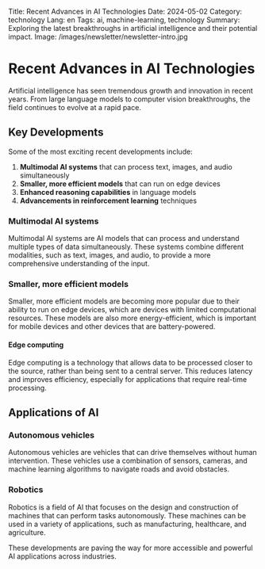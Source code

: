Title: Recent Advances in AI Technologies
Date: 2024-05-02
Category: technology
Lang: en
Tags: ai, machine-learning, technology
Summary: Exploring the latest breakthroughs in artificial intelligence and their potential impact.
Image: /images/newsletter/newsletter-intro.jpg

# Recent Advances in AI Technologies

Artificial intelligence has seen tremendous growth and innovation in recent years. From large language models to computer vision breakthroughs, the field continues to evolve at a rapid pace.

## Key Developments

Some of the most exciting recent developments include:

1. **Multimodal AI systems** that can process text, images, and audio simultaneously
2. **Smaller, more efficient models** that can run on edge devices
3. **Enhanced reasoning capabilities** in language models
4. **Advancements in reinforcement learning** techniques

### Multimodal AI systems

Multimodal AI systems are AI models that can process and understand multiple types of data simultaneously. These systems combine different modalities, such as text, images, and audio, to provide a more comprehensive understanding of the input.

### Smaller, more efficient models

Smaller, more efficient models are becoming more popular due to their ability to run on edge devices, which are devices with limited computational resources. These models are also more energy-efficient, which is important for mobile devices and other devices that are battery-powered.

#### Edge computing

Edge computing is a technology that allows data to be processed closer to the source, rather than being sent to a central server. This reduces latency and improves efficiency, especially for applications that require real-time processing.  

## Applications of AI

### Autonomous vehicles

Autonomous vehicles are vehicles that can drive themselves without human intervention. These vehicles use a combination of sensors, cameras, and machine learning algorithms to navigate roads and avoid obstacles.                     

### Robotics

Robotics is a field of AI that focuses on the design and construction of machines that can perform tasks autonomously. These machines can be used in a variety of applications, such as manufacturing, healthcare, and agriculture.











These developments are paving the way for more accessible and powerful AI applications across industries. 